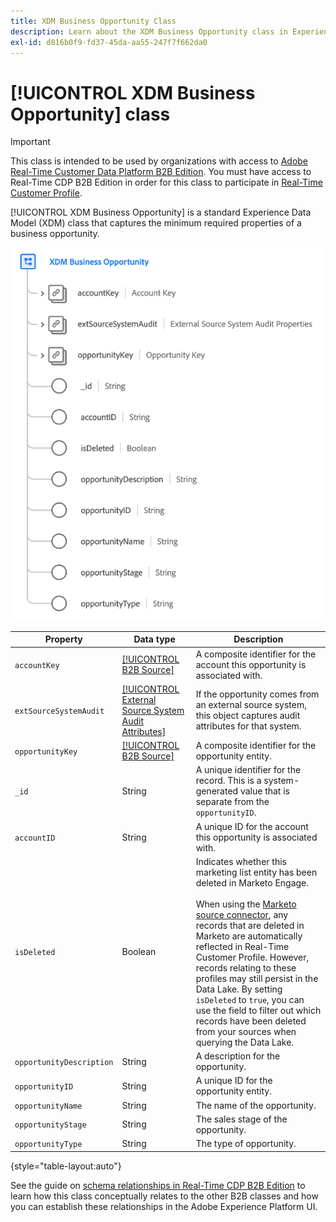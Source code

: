 ```yaml
---
title: XDM Business Opportunity Class
description: Learn about the XDM Business Opportunity class in Experience Data Model (XDM).
exl-id: d816b0f9-fd37-45da-aa55-247f7f662da0
---
```

# [!UICONTROL XDM Business Opportunity] class

>[!IMPORTANT]
>
>This class is intended to be used by organizations with access to [Adobe Real-Time Customer Data Platform B2B Edition](../../../rtcdp/b2b-overview.md). You must have access to Real-Time CDP B2B Edition in order for this class to participate in [Real-Time Customer Profile](../../../profile/home.md).

[!UICONTROL XDM Business Opportunity] is a standard Experience Data Model (XDM) class that captures the minimum required properties of a business opportunity.

![The structure of the XDM Business Opportunity class as it appears in the UI](../../images/classes/b2b/business-opportunity.png)

| Property | Data type |  Description |
| --- | --- | --- |
| `accountKey` | [[!UICONTROL B2B Source]](../../data-types/b2b-source.md) | A composite identifier for the account this opportunity is associated with. |
| `extSourceSystemAudit` | [[!UICONTROL External Source System Audit Attributes]](../../data-types/external-source-system-audit-attributes.md) | If the opportunity comes from an external source system, this object captures audit attributes for that system. |
| `opportunityKey` | [[!UICONTROL B2B Source]](../../data-types/b2b-source.md) | A composite identifier for the opportunity entity. |
| `_id` | String  | A unique identifier for the record. This is a system-generated value that is separate from the `opportunityID`. |
| `accountID` | String  | A unique ID for the account this opportunity is associated with. |
| `isDeleted` | Boolean  | Indicates whether this marketing list entity has been deleted in Marketo Engage.<br><br>When using the [Marketo source connector](../../../sources/connectors/adobe-applications/marketo/marketo.md), any records that are deleted in Marketo are automatically reflected in Real-Time Customer Profile. However, records relating to these profiles may still persist in the Data Lake. By setting `isDeleted` to `true`, you can use the field to filter out which records have been deleted from your sources when querying the Data Lake. |
| `opportunityDescription` | String  | A description for the opportunity. |
| `opportunityID` | String  | A unique ID for the opportunity entity. |
| `opportunityName` | String  | The name of the opportunity. |
| `opportunityStage` | String  | The sales stage of the opportunity. |
| `opportunityType` | String  | The type of opportunity. |

{style="table-layout:auto"}

See the guide on [schema relationships in Real-Time CDP B2B Edition](../../tutorials/relationship-b2b.md) to learn how this class conceptually relates to the other B2B classes and how you can establish these relationships in the Adobe Experience Platform UI.
